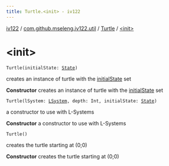 ```yaml
---
title: Turtle.<init> - iv122
---
```


[iv122](../../index.md) / [com.github.mseleng.iv122.util](../index.md) / [Turtle](index.md) / [&lt;init&gt;](.)

# &lt;init&gt;

`Turtle(initialState: `[`State`](-state/index.md)`)`

creates an instance of turtle with the [initialState](-init-.md#com.github.mseleng.iv122.util.Turtle$<init>(com.github.mseleng.iv122.util.Turtle.State)/initialState) set

**Constructor**
creates an instance of turtle with the [initialState](-init-.md#com.github.mseleng.iv122.util.Turtle$<init>(com.github.mseleng.iv122.util.Turtle.State)/initialState) set

`Turtle(lSystem: `[`LSystem`](../-l-system/index.md)`, depth: Int, initialState: `[`State`](-state/index.md)`)`

a constructor to use with L-Systems

**Constructor**
a constructor to use with L-Systems

`Turtle()`

creates the turtle starting at (0;0)

**Constructor**
creates the turtle starting at (0;0)

